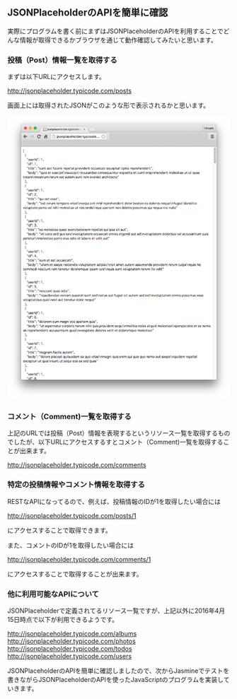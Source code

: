 ## JSONPlaceholderのAPIを簡単に確認

実際にプログラムを書く前にまずはJSONPlaceholderのAPIを利用することでどんな情報が取得できるかブラウザを通じて動作確認してみたいと思います。

### 投稿（Post）情報一覧を取得する

まずは以下URLにアクセスします。

http://jsonplaceholder.typicode.com/posts

画面上には取得されたJSONがこのような形で表示されるかと思います。

![Jasmine公式ドキュメントのキャプチャ](images/jsonplaceholder_via_chrome.png)


### コメント（Comment)一覧を取得する

上記のURLでは投稿（Post）情報を表現するというリソース一覧を取得するものでしたが、以下URLにアクセスするすとコメント（Comment)一覧を取得することが出来ます。

http://jsonplaceholder.typicode.com/comments

### 特定の投稿情報やコメント情報を取得する

RESTなAPIになってるので、例えば、投稿情報のIDが1を取得したい場合には

http://jsonplaceholder.typicode.com/posts/1

にアクセスすることで取得できます。

また、コメントのIDが1を取得したい場合には

http://jsonplaceholder.typicode.com/comments/1

にアクセスすることで取得することが出来ます。


### 他に利用可能なAPIについて

JSONPlaceholderで定義されてるリソース一覧ですが、上記以外に2016年4月15日時点で以下が利用できるようです。

http://jsonplaceholder.typicode.com/albums
http://jsonplaceholder.typicode.com/photos
http://jsonplaceholder.typicode.com/todos
http://jsonplaceholder.typicode.com/users

JSONPlaceholderのAPIを簡単に確認しましたので、次からJasmineでテストを書きながらJSONPlaceholderのAPIを使ったJavaScriptのプログラムを実装していきます。
